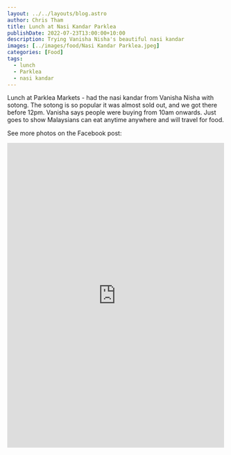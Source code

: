 ```yaml
---
layout: ../../layouts/blog.astro
author: Chris Tham
title: Lunch at Nasi Kandar Parklea
publishDate: 2022-07-23T13:00:00+10:00
description: Trying Vanisha Nisha's beautiful nasi kandar
images: [../images/food/Nasi Kandar Parklea.jpeg]
categories: [Food]
tags:
  - lunch
  - Parklea
  - nasi kandar
---
```


Lunch at Parklea Markets - had the nasi kandar from Vanisha Nisha with sotong. The sotong is so popular it was almost sold out, and we got there before 12pm. Vanisha says people were buying from 10am onwards. Just goes to show Malaysians can eat anytime anywhere and will travel for food.

See more photos on the Facebook post:

<iframe src="https://www.facebook.com/plugins/post.php?href=https%3A%2F%2Fwww.facebook.com%2Fchris1.tham%2Fposts%2Fpfbid02XAnGnX4gVtB8wXt2t6YFRhjdXhCQqijxNTN4VRGkxNSyNQvvEyR7q8zfhWWzc9awl&show_text=true&width=500" width="500" height="703" style="border:none;overflow:hidden" scrolling="no" frameborder="0" allowfullscreen="true" allow="autoplay; clipboard-write; encrypted-media; picture-in-picture; web-share"></iframe>
